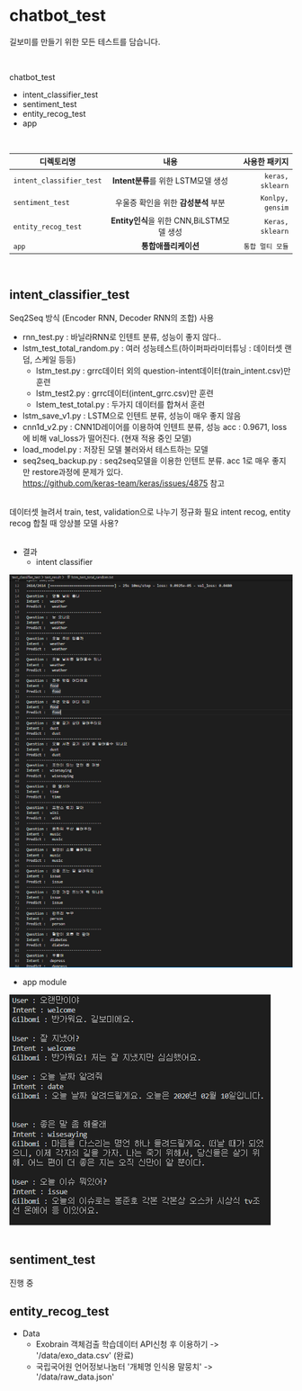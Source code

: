 # chatbot_test
길보미를 만들기 위한 모든 테스트를 담습니다.

<br>

chatbot_test
  - intent_classifier_test
  - sentiment_test
  - entity_recog_test
  - app

<br>
 
디렉토리명 | 내용 | 사용한 패키지
---|:---:|---:
`intent_classifier_test` | **Intent분류**를 위한 LSTM모델 생성 | `keras, sklearn`
`sentiment_test` | 우울증 확인을 위한 **감성분석** 부분 | `Konlpy, gensim`
`entity_recog_test` | **Entity인식**을 위한 CNN,BiLSTM모델 생성 | `Keras, sklearn`
`app` | **통합애플리케이션** | `통합 멀티 모듈`


<br>

## intent_classifier_test
Seq2Seq 방식 (Encoder RNN, Decoder RNN의 조합) 사용
<br>
- rnn_test.py : 바닐라RNN로 인텐트 분류, 성능이 좋지 않다..
- lstm_test_total_random.py : 여러 성능테스트(하이퍼파라미터튜닝 : 데이터셋 랜덤, 스케일 등등)
  - lstm_test.py : grrc데이터 외의 question-intent데이터(train_intent.csv)만 훈련
  - lstm_test2.py : grrc데이터(intent_grrc.csv)만 훈련
  - lstem_test_total.py : 두가지 데이터를 합쳐서 훈련
- lstm_save_v1.py : LSTM으로 인텐트 분류, 성능이 매우 좋지 않음
- cnn1d_v2.py : CNN1D레이어를 이용하여 인텐트 분류, 성능 acc : 0.9671, loss에 비해 val_loss가 떨어진다. (현재 적용 중인 모델)
- load_model.py : 저장된 모델 불러와서 테스트하는 모델
- seq2seq_backup.py : seq2seq모델을 이용한 인텐트 분류. acc 1로 매우 좋지만 restore과정에 문제가 있다.<br>
  https://github.com/keras-team/keras/issues/4875 참고
<br>
데이터셋 늘려서 train, test, validation으로 나누기
정규화 필요
intent recog, entity recog 합칠 때 앙상블 모델 사용?
<br><br>

- 결과
  - intent classifier

![result](./intent_classifier_test/test_result/lstm_test_total_random.PNG)
<br>
  - app module

![result](./intent_classifier_test/test_result/app_test.png)
<br><br>
## sentiment_test
진행 중

## entity_recog_test
- Data
  - Exobrain 객체검출 학습데이터 API신청 후 이용하기 -> '/data/exo_data.csv' (완료)
  - 국립국어원 언어정보나눔터 '개체명 인식용 말뭉치' -> '/data/raw_data.json'
